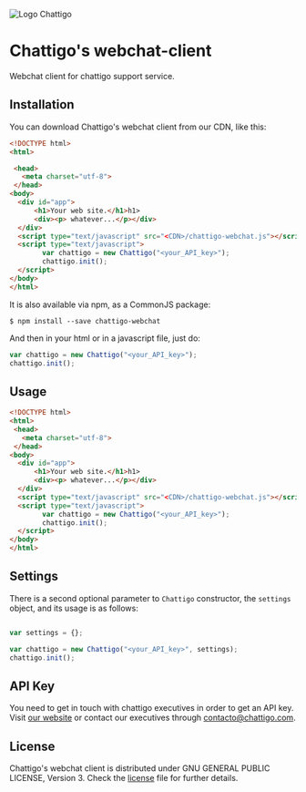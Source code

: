 ![Logo Chattigo](https://github.com/throoze/webchat-client/blob/develop/src/assets/images/CHATTIGO.png)
# Chattigo's webchat-client
Webchat client for chattigo support service.

## Installation
You can download Chattigo's webchat client from our CDN, like this:

```html
<!DOCTYPE html>
<html>

 <head>
   <meta charset="utf-8">
 </head>
<body>
  <div id="app">
      <h1>Your web site.</h1>h1>
      <div><p> whatever...</p></div> 
  </div>
  <script type="text/javascript" src="<CDN>/chattigo-webchat.js"></script>
  <script type="text/javascript">
        var chattigo = new Chattigo("<your_API_key>");
        chattigo.init();
  </script>
</body>
</html>
```
It is also available via npm, as a CommonJS package:

    $ npm install --save chattigo-webchat

And then in your html or in a javascript file, just do:

```js
var chattigo = new Chattigo("<your_API_key>");
chattigo.init();
```

## Usage


```html
<!DOCTYPE html>
<html>
 <head>
   <meta charset="utf-8">
 </head>
<body>
  <div id="app">
      <h1>Your web site.</h1>h1>
      <div><p> whatever...</p></div> 
  </div>
  <script type="text/javascript" src="<CDN>/chattigo-webchat.js"></script>
  <script type="text/javascript">
        var chattigo = new Chattigo("<your_API_key>");
        chattigo.init();
  </script>
</body>
</html>
```

## Settings

There is a second optional parameter to `Chattigo` constructor, the `settings`
object, and its usage is as follows:

```js

var settings = {};

var chattigo = new Chattigo("<your_API_key>", settings);
chattigo.init();
```

## API Key
You need to get in touch with chattigo executives in order to get an API key.
Visit [our website](http://www.chattigo.com) or contact our executives through
contacto@chattigo.com.


## License

Chattigo's webchat client is distributed under GNU GENERAL PUBLIC LICENSE,
Version 3. Check the
[license](https://github.com/throoze/webchat-client/blob/develop/LICENSE)
file for further details.